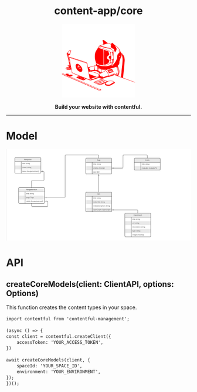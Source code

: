<h1 align="center">content-app/core</h1>

<p align="center"><img src="logo.svg" alt="Logo" width="200" /></p>

<p align="center"><strong>Build your website with contentful.</strong></p>

---


# Model

<img src="model.jpg" alt="Content model" />

# API

## createCoreModels(client: ClientAPI, options: Options)

This function creates the content types in your space.

```
import contentful from 'contentful-management';

(async () => { 
const client = contentful.createClient({
    accessToken: 'YOUR_ACCESS_TOKEN',
})

await createCoreModels(client, {
    spaceId: 'YOUR_SPACE_ID',
    environment: 'YOUR_ENVIRONMENT',
});
})();
```


